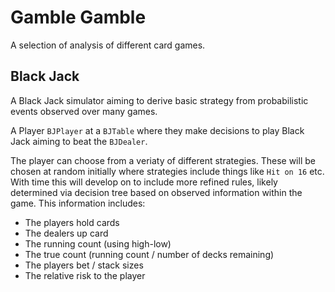 # Gamble Gamble

A selection of analysis of different card games.

## Black Jack

A Black Jack simulator aiming to derive basic strategy from probabilistic events
observed over many games.

A Player `BJPlayer` at a `BJTable` where they make decisions to play Black Jack
aiming to beat the `BJDealer`.

The player can choose from a veriaty of different strategies. These will be
chosen at random initially where strategies include things like `Hit on 16` etc.
With time this will develop on to include more refined rules, likely determined
via decision tree based on observed information within the game. This
information includes:

- The players hold cards
- The dealers up card
- The running count (using high-low)
- The true count (running count / number of decks remaining)
- The players bet / stack sizes
- The relative risk to the player
